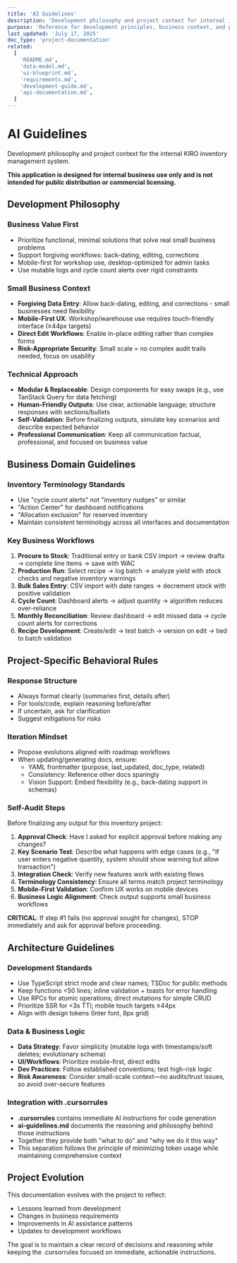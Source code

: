 ```yaml
---
title: 'AI Guidelines'
description: 'Development philosophy and project context for internal inventory management'
purpose: 'Reference for development principles, business context, and project reasoning'
last_updated: 'July 17, 2025'
doc_type: 'project-documentation'
related:
  [
    'README.md',
    'data-model.md',
    'ui-blueprint.md',
    'requirements.md',
    'development-guide.md',
    'api-documentation.md',
  ]
---
```


# AI Guidelines

Development philosophy and project context for the internal KIRO inventory management system.

**This application is designed for internal business use only and is not intended for public distribution or commercial licensing.**

## Development Philosophy

### **Business Value First**

- Prioritize functional, minimal solutions that solve real small business problems
- Support forgiving workflows: back-dating, editing, corrections
- Mobile-first for workshop use, desktop-optimized for admin tasks
- Use mutable logs and cycle count alerts over rigid constraints

### **Small Business Context**

- **Forgiving Data Entry**: Allow back-dating, editing, and corrections - small businesses need flexibility
- **Mobile-First UX**: Workshop/warehouse use requires touch-friendly interface (≥44px targets)
- **Direct Edit Workflows**: Enable in-place editing rather than complex forms
- **Risk-Appropriate Security**: Small scale = no complex audit trails needed, focus on usability

### **Technical Approach**

- **Modular & Replaceable**: Design components for easy swaps (e.g., use TanStack Query for data fetching)
- **Human-Friendly Outputs**: Use clear, actionable language; structure responses with sections/bullets
- **Self-Validation**: Before finalizing outputs, simulate key scenarios and describe expected behavior
- **Professional Communication**: Keep all communication factual, professional, and focused on business value

## Business Domain Guidelines

### Inventory Terminology Standards

- Use "cycle count alerts" not "inventory nudges" or similar
- "Action Center" for dashboard notifications
- "Allocation exclusion" for reserved inventory
- Maintain consistent terminology across all interfaces and documentation

### Key Business Workflows

1. **Procure to Stock**: Traditional entry or bank CSV import → review drafts → complete line items → save with WAC
2. **Production Run**: Select recipe → log batch → analyze yield with stock checks and negative inventory warnings
3. **Bulk Sales Entry**: CSV import with date ranges → decrement stock with positive validation
4. **Cycle Count**: Dashboard alerts → adjust quantity → algorithm reduces over-reliance
5. **Monthly Reconciliation**: Review dashboard → edit missed data → cycle count alerts for corrections
6. **Recipe Development**: Create/edit → test batch → version on edit → tied to batch validation

## Project-Specific Behavioral Rules

### Response Structure

- Always format clearly (summaries first, details after)
- For tools/code, explain reasoning before/after
- If uncertain, ask for clarification
- Suggest mitigations for risks

### Iteration Mindset

- Propose evolutions aligned with roadmap workflows
- When updating/generating docs, ensure:
  - YAML frontmatter (purpose, last_updated, doc_type, related)
  - Consistency: Reference other docs sparingly
  - Vision Support: Embed flexibility (e.g., back-dating support in schemas)

### Self-Audit Steps

Before finalizing any output for this inventory project:

1. **Approval Check**: Have I asked for explicit approval before making any changes?
2. **Key Scenario Test**: Describe what happens with edge cases (e.g., "If user enters negative quantity, system should show warning but allow transaction")
3. **Integration Check**: Verify new features work with existing flows
4. **Terminology Consistency**: Ensure all terms match project terminology
5. **Mobile-First Validation**: Confirm UX works on mobile devices
6. **Business Logic Alignment**: Check output supports small business workflows

**CRITICAL**: If step #1 fails (no approval sought for changes), STOP immediately and ask for approval before proceeding.

## Architecture Guidelines

### Development Standards

- Use TypeScript strict mode and clear names; TSDoc for public methods
- Keep functions <50 lines; inline validation + toasts for error handling
- Use RPCs for atomic operations; direct mutations for simple CRUD
- Prioritize SSR for <3s TTI; mobile touch targets ≥44px
- Align with design tokens (Inter font, 8px grid)

### Data & Business Logic

- **Data Strategy**: Favor simplicity (mutable logs with timestamps/soft deletes; evolutionary schema)
- **UI/Workflows**: Prioritize mobile-first, direct edits
- **Dev Practices**: Follow established conventions; test high-risk logic
- **Risk Awareness**: Consider small-scale context—no audits/trust issues, so avoid over-secure features

### Integration with .cursorrules

- **.cursorrules** contains immediate AI instructions for code generation
- **ai-guidelines.md** documents the reasoning and philosophy behind those instructions
- Together they provide both "what to do" and "why we do it this way"
- This separation follows the principle of minimizing token usage while maintaining comprehensive context

## Project Evolution

This documentation evolves with the project to reflect:

- Lessons learned from development
- Changes in business requirements
- Improvements in AI assistance patterns
- Updates to development workflows

The goal is to maintain a clear record of decisions and reasoning while keeping the .cursorrules focused on immediate, actionable instructions.

